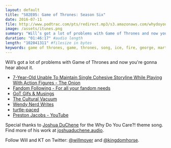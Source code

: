 ```yaml
---
layout: default
title: "S02E05: Game of Thrones: Season Six"
date: 2016-07-11
file: http://www.podtrac.com/pts/redirect.mp3/s3.amazonaws.com/whydoyoucare.fm/Why+Do+You+Care+-+S02E05.mp3
image: /assets/itunes.png
summary: "Will’s got a lot of problems with Game of Thrones and now you're gonna hear about it."
duration: "01:46:17" #audio length
length: "102041311" #filesize in bytes
keywords: game of thrones, game, thrones, song, ice, fire, george, martin, lannister, stark, cersei, tyrion, jon, snow, sansa, westeros, arya 
---
```


Will’s got a lot of problems with Game of Thrones and now you're gonna hear about it.

<ul>
  <li><a href="http://www.theonion.com/article/7-year-old-unable-maintain-single-cohesive-storyli-53078">7-Year-Old Unable To Maintain Single Cohesive Storyline While Playing With Action Figures - The Onion</a></li>
  <li><a href="http://www.fandomfollowing.com/">Fandom Following - For all your fandom needs</a></li>
  <li><a href="http://gotgifsandmusings.tumblr.com/">GoT Gifs &amp; Musings</a></li>
  <li><a href="http://theculturalvacuum.tumblr.com/">The Cultural Vacuum</a></li>
  <li><a href="http://wendynerdwrites.tumblr.com/">Wendy Nerd Writes</a></li>
  <li><a href="http://turtle-paced.tumblr.com/">turtle-paced</a></li>
  <li><a href="ttps://www.youtube.com/channel/UCXU7XVK_2Wd6tAHYO8g9vAA/videos">Preston Jacobs
 - YouTube</a></li>
</ul>


Special thanks to [Joshua DuChene](http://joshuaduchene.audio) for the Why Do You Care?! theme song. Find more of his work at [joshuaduchene.audio](http://joshuaduchene.audio).

Follow Will and KT on Twitter: [@willmoyer](https://twitter.com/willmoyer) and [@kingdomhorse](https://twitter.com/kingdomhorse).